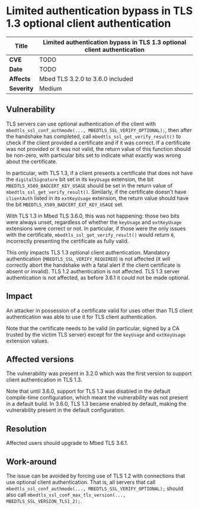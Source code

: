 # Limited authentication bypass in TLS 1.3 optional client authentication

**Title** | Limited authentication bypass in TLS 1.3 optional client authentication
--------- | -----------------------------------------------------
**CVE** | TODO
**Date** | TODO
**Affects** | Mbed TLS 3.2.0 to 3.6.0 included
**Severity** | Medium

## Vulnerability

TLS servers can use optional authentication of the client with
`mbedtls_ssl_conf_authmode(..., MBEDTLS_SSL_VERIFY_OPTIONAL);`, then after the
handshake has completed, call `mbedtls_ssl_get_verify_result()` to check if
the client provided a certificate and if it was correct. If a certificate was
not provided or it was not valid, the return value of this function should be
non-zero, with particular bits set to indicate what exactly was wrong about
the certificate.

In particular, with TLS 1.3, if a client presents a certificate that does not
have the `digitalSignature` bit set in its `keyUsage` extension, the bit
`MBEDTLS_X509_BADCERT_KEY_USAGE` should be set in the return value of
`mbedtls_ssl_get_verify_result()`. Similarly, if the certificate doesn't have
`clientAuth` listed in its `extKeyUsage` extension, the return value should
have the bit `MBEDTLS_X509_BADCERT_EXT_KEY_USAGE` set.

With TLS 1.3 in Mbed TLS 3.6.0, this was not happening: those two bits were
always unset, regardless of whether the `keyUsage` and `extKeyUsage`
extensions were correct or not. In particular, if those were the only issues
with the certificate, `mbedtls_ssl_get_verify_result()` would return `0`,
incorrectly presenting the certificate as fully valid.

This only impacts TLS 1.3 optional client authentication. Mandatory authentication
(`MBEDTLS_SSL_VERIFY_REQUIRED`) is not affected (it will correctly abort the
handshake with a fatal alert if the client certificate is absent or invalid).
TLS 1.2 authentication is not affected. TLS 1.3 server authentication is not
affected, as before 3.6.1 it could not be made optional.

## Impact

An attacker in possession of a certificate valid for uses other than TLS
client authentication was able to use it for TLS client authentication.

Note that the certificate needs to be valid (in particular, signed by a CA
trusted by the victim TLS server) except for the `keyUsage` and `extKeyUsage`
extension values.

## Affected versions

The vulnerability was present in 3.2.0 which was the first version to support
client authentication in TLS 1.3.

Note that until 3.6.0, support for TLS 1.3 was disabled in the default
compile-time configuration, which meant the vulnerability was not present in a
default build. In 3.6.0, TLS 1.3 became enabled by default, making the
vulnerability present in the default configuration.

## Resolution

Affected users should upgrade to Mbed TLS 3.6.1.

## Work-around

The issue can be avoided by forcing use of TLS 1.2 with connections that use
optional client authentication. That is, all servers that call
`mbedtls_ssl_conf_authmode(..., MBEDTLS_SSL_VERIFY_OPTIONAL);` should also call
`mbedtls_ssl_conf_max_tls_version(..., MBEDTLS_SSL_VERSION_TLS1_2);`.

